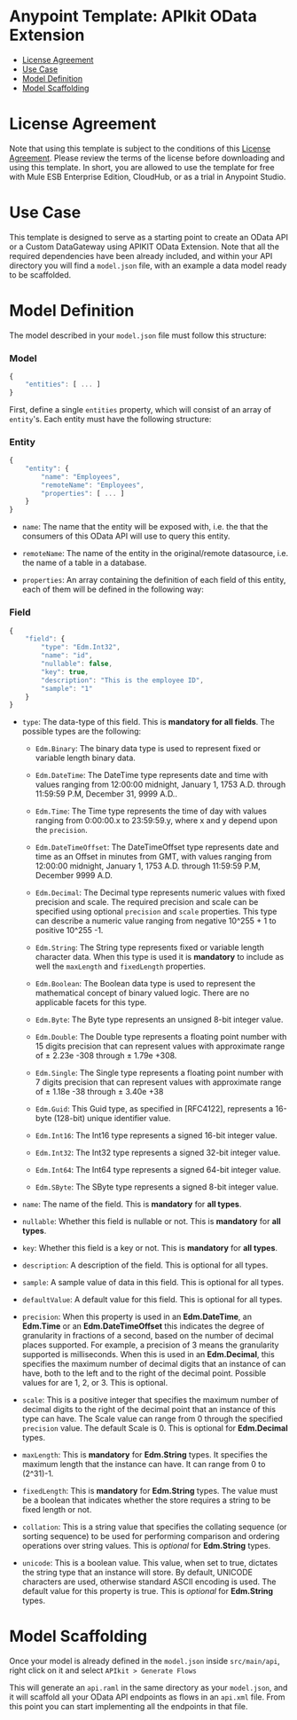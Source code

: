 
# Anypoint Template: APIkit OData Extension

+ [License Agreement](#licenseagreement)
+ [Use Case](#usecase)
+ [Model Definition](#model)
+ [Model Scaffolding](#scaffolding)

# License Agreement <a name="licenseagreement"/>
Note that using this template is subject to the conditions of this [License Agreement](AnypointTemplateLicense.pdf).
Please review the terms of the license before downloading and using this template. In short, you are allowed to use the template for free with Mule ESB Enterprise Edition, CloudHub, or as a trial in Anypoint Studio.

# Use Case <a name="usecase"/>

This template is designed to serve as a starting point to create an OData API or a Custom DataGateway using APIKIT OData Extension.
Note that all the required dependencies have been already included, and within your API directory you will find a `model.json` file, with an example a data model ready to be scaffolded.

# Model Definition <a name="model"/>

The model described in your `model.json` file must follow this structure:

### Model

```javascript
{
	"entities": [ ... ]
}
```

First, define a single `entities` property, which will consist of an array of `entity`'s. Each entity must have the following structure:

### Entity

```javascript
{
	"entity": {
		"name": "Employees",
		"remoteName": "Employees",
		"properties": [ ... ]
	}
}
```

-	`name`: The name that the entity will be exposed with, i.e. the that the consumers of this OData API will use to query this entity.

-	`remoteName`: The name of the entity in the original/remote datasource, i.e. the name of a table in a database.

-	`properties`: An array containing the definition of each field of this entity, each of them will be defined in the following way:

### Field

```javascript
{
	"field": {
		"type": "Edm.Int32",
		"name": "id",
		"nullable": false,
		"key": true,
		"description": "This is the employee ID",
		"sample": "1"
	}
}
```

-	`type`: The data-type of this field. This is **mandatory for all fields**. The possible types are the following:

	- `Edm.Binary`: The binary data type is used to represent fixed or variable length binary data.

	- `Edm.DateTime`: The DateTime type represents date and time with values ranging from 12:00:00 midnight, January 1, 1753 A.D. through 11:59:59 P.M, December 31, 9999 A.D..

	- `Edm.Time`: The Time type represents the time of day with values ranging from 0:00:00.x to 23:59:59.y, where x and y depend upon the `precision`.

	- `Edm.DateTimeOffset`: The DateTimeOffset type represents date and time as an Offset in minutes from GMT, with values ranging from 12:00:00 midnight, January 1, 1753 A.D. through 11:59:59 P.M, December 9999 A.D.

	- `Edm.Decimal`: The Decimal type represents numeric values with fixed precision and scale. The required precision
	and scale can be specified using optional `precision` and `scale` properties. This type can describe a
	numeric value ranging from negative 10^255 + 1 to positive 10^255 -1.

	- `Edm.String`: The String type represents fixed or variable length character data. When this type is used it is **mandatory** to include as well the `maxLength` and `fixedLength` properties.

	- `Edm.Boolean`: The Boolean data type is used to represent the mathematical concept of binary valued logic. There are no applicable facets for this type.

	- `Edm.Byte`: The Byte type represents an unsigned 8-bit integer value.

	- `Edm.Double`: The Double type represents a floating point number with 15 digits precision that can represent values with approximate range of ± 2.23e -308 through ± 1.79e +308.

	- `Edm.Single`: The Single type represents a floating point number with 7 digits precision that can represent values
	with approximate range of ± 1.18e -38 through ± 3.40e +38

	- `Edm.Guid`: This Guid type, as specified in [RFC4122], represents a 16-byte (128-bit) unique identifier value.

	- `Edm.Int16`: The Int16 type represents a signed 16-bit integer value.

	- `Edm.Int32`: The Int32 type represents a signed 32-bit integer value.

	- `Edm.Int64`: The Int64 type represents a signed 64-bit integer value.

	- `Edm.SByte`: The SByte type represents a signed 8-bit integer value.

-	`name`: The name of the field. This is **mandatory** for **all types**.

-	`nullable`: Whether this field is nullable or not. This is **mandatory** for **all types**.

-	`key`: Whether this field is a key or not. This is **mandatory** for **all types**.

-	`description`: A description of the field. This is optional for all types.

-	`sample`: A sample value of data in this field. This is optional for all types.

-	`defaultValue`: A default value for this field. This is optional for all types.

-	`precision`: When this property is used in an **Edm.DateTime**, an **Edm.Time** or an **Edm.DateTimeOffset** this indicates the degree of granularity in fractions of a second, based on the number of decimal places supported. For example, a precision of 3 means the granularity supported is milliseconds. When this is used in an **Edm.Decimal**, this specifies the maximum number of decimal digits that an instance of can have, both to the left and to the right of the decimal point. Possible values for are 1, 2, or 3. This is optional.

-	`scale`: This is a positive integer that specifies the maximum number of decimal digits to the right of the decimal point that an instance of this type can have. The Scale value can range from 0 through the specified `precision` value. The default Scale is 0. This is optional for **Edm.Decimal** types.

-	`maxLength`: This is **mandatory** for **Edm.String** types. It specifies the maximum length that the instance can have. It can range from 0 to (2^31)-1.

-	`fixedLength`: This is **mandatory** for **Edm.String** types. The value must be a boolean that indicates whether the store requires a string to be fixed length or not.

-	`collation`: This is a string value that specifies the collating sequence (or sorting sequence) to be used for performing comparison and ordering operations over string values. This is *optional* for **Edm.String** types.

-	`unicode`: This is a boolean value. This value, when set to true, dictates the string type that an
	instance will store. By default, UNICODE characters are used, otherwise standard ASCII encoding is
	used. The default value for this property is true. This is *optional* for **Edm.String** types.

# Model Scaffolding <a name="scaffold"/>

Once your model is already defined in the `model.json` inside `src/main/api`, right click on it and select `APIkit > Generate Flows`

This will generate an `api.raml` in the same directory as your `model.json`, and it will scaffold all your OData API endpoints as flows in an `api.xml` file. From this point you can start implementing all the endpoints in that file.
